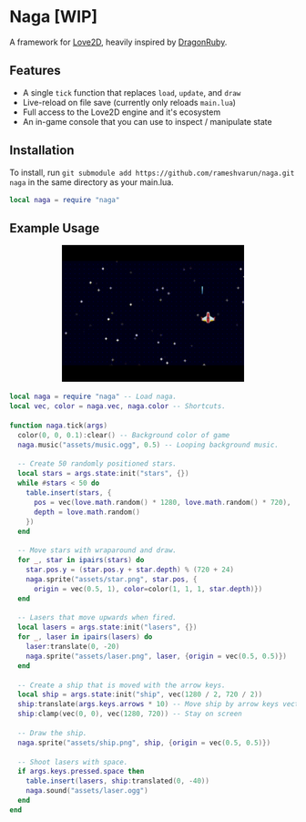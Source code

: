 # Naga [WIP]
A framework for [Love2D](https://love2d.org/), heavily inspired by [DragonRuby](https://dragonruby.org/).

## Features
- A single `tick` function that replaces `load`, `update`, and `draw`
- Live-reload on file save (currently only reloads `main.lua`)
- Full access to the Love2D engine and it's ecosystem
- An in-game console that you can use to inspect / manipulate state

## Installation

To install, run `git submodule add https://github.com/rameshvarun/naga.git naga` in the same directory as your main.lua.

```lua
local naga = require "naga"
```

## Example Usage

<p align="center">
  <img width="320" height="240" src="demo.gif">
</p>

```lua
local naga = require "naga" -- Load naga.
local vec, color = naga.vec, naga.color -- Shortcuts.

function naga.tick(args)
  color(0, 0, 0.1):clear() -- Background color of game
  naga.music("assets/music.ogg", 0.5) -- Looping background music.

  -- Create 50 randomly positioned stars.
  local stars = args.state:init("stars", {})
  while #stars < 50 do
    table.insert(stars, {
      pos = vec(love.math.random() * 1280, love.math.random() * 720),
      depth = love.math.random()
    })
  end

  -- Move stars with wraparound and draw.
  for _, star in ipairs(stars) do
    star.pos.y = (star.pos.y + star.depth) % (720 + 24)
    naga.sprite("assets/star.png", star.pos, {
      origin = vec(0.5, 1), color=color(1, 1, 1, star.depth)})
  end

  -- Lasers that move upwards when fired.
  local lasers = args.state:init("lasers", {})
  for _, laser in ipairs(lasers) do
    laser:translate(0, -20)
    naga.sprite("assets/laser.png", laser, {origin = vec(0.5, 0.5)})
  end

  -- Create a ship that is moved with the arrow keys.
  local ship = args.state:init("ship", vec(1280 / 2, 720 / 2))
  ship:translate(args.keys.arrows * 10) -- Move ship by arrow keys vector
  ship:clamp(vec(0, 0), vec(1280, 720)) -- Stay on screen

  -- Draw the ship.
  naga.sprite("assets/ship.png", ship, {origin = vec(0.5, 0.5)})

  -- Shoot lasers with space.
  if args.keys.pressed.space then
    table.insert(lasers, ship:translated(0, -40))
    naga.sound("assets/laser.ogg")
  end
end
```
